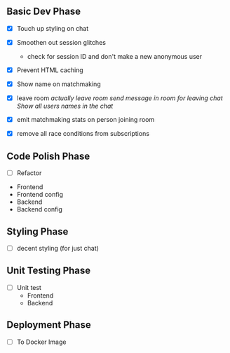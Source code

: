 ## Basic Dev Phase
- [x] Touch up styling on chat
- [x] Smoothen out session glitches
  * check for session ID and don't make a new anonymous user
- [x] Prevent HTML caching
- [x] Show name on matchmaking

- [x] leave room
  *actually leave room*
  *send message in room for leaving chat*
  *Show all users names in the chat*

- [x] emit matchmaking stats on person joining room
- [x] remove all race conditions from subscriptions


## Code Polish Phase
- [ ] Refactor
* Frontend
* Frontend config
* Backend
* Backend config

## Styling Phase
- [ ] decent styling (for just chat)

## Unit Testing Phase
- [ ] Unit test
  * Frontend
  * Backend

## Deployment Phase
- [ ] To Docker Image
